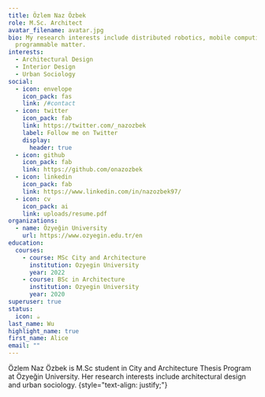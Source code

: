 ```yaml
---
title: Özlem Naz Özbek
role: M.Sc. Architect
avatar_filename: avatar.jpg
bio: My research interests include distributed robotics, mobile computing and
  programmable matter.
interests:
  - Architectural Design
  - Interior Design
  - Urban Sociology
social:
  - icon: envelope
    icon_pack: fas
    link: /#contact
  - icon: twitter
    icon_pack: fab
    link: https://twitter.com/_nazozbek
    label: Follow me on Twitter
    display:
      header: true
  - icon: github
    icon_pack: fab
    link: https://github.com/onazozbek
  - icon: linkedin
    icon_pack: fab
    link: https://www.linkedin.com/in/nazozbek97/
  - icon: cv
    icon_pack: ai
    link: uploads/resume.pdf
organizations:
  - name: Özyeğin University
    url: https://www.ozyegin.edu.tr/en
education:
  courses:
    - course: MSc City and Architecture
      institution: Ozyegin University
      year: 2022
    - course: BSc in Architecture
      institution: Ozyegin University
      year: 2020
superuser: true
status:
  icon: ☕️
last_name: Wu
highlight_name: true
first_name: Alice
email: ""
---
```

Özlem Naz Özbek is M﻿.Sc student in City and Architecture Thesis Program at Özyeğin University. Her research interests include architectural design and urban sociology.
{style="text-align: justify;"}